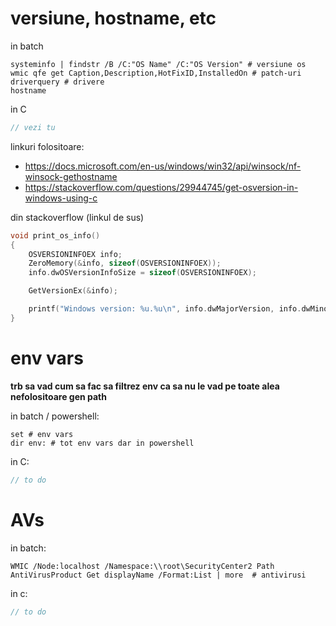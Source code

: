 # versiune, hostname, etc

in batch
```batch
systeminfo | findstr /B /C:"OS Name" /C:"OS Version" # versiune os
wmic qfe get Caption,Description,HotFixID,InstalledOn # patch-uri
driverquery # drivere
hostname
```

in C
```c
// vezi tu
```

linkuri folositoare:
- https://docs.microsoft.com/en-us/windows/win32/api/winsock/nf-winsock-gethostname
- https://stackoverflow.com/questions/29944745/get-osversion-in-windows-using-c

din stackoverflow (linkul de sus)
```c
void print_os_info()
{
    OSVERSIONINFOEX info;
    ZeroMemory(&info, sizeof(OSVERSIONINFOEX));
    info.dwOSVersionInfoSize = sizeof(OSVERSIONINFOEX);

    GetVersionEx(&info);

    printf("Windows version: %u.%u\n", info.dwMajorVersion, info.dwMinorVersion);
}
```

# env vars

**trb sa vad cum sa fac sa filtrez env ca sa nu le vad pe toate alea nefolositoare gen path**

in batch / powershell:
```
set # env vars
dir env: # tot env vars dar in powershell
```

in C:
```c
// to do
```

# AVs
in batch:
```batch
WMIC /Node:localhost /Namespace:\\root\SecurityCenter2 Path AntiVirusProduct Get displayName /Format:List | more  # antivirusi
```

in c:
```c
// to do
```
